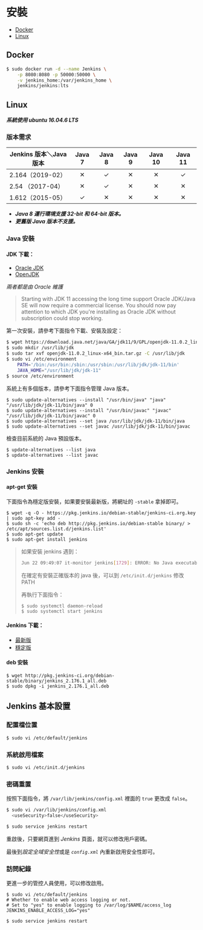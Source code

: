 # 安裝

- [Docker](#docker) 
- [Linux](#linux)

## Docker

```bash
$ sudo docker run -d --name Jenkins \
    -p 8080:8080 -p 50000:50000 \
    -v jenkins_home:/var/jenkins_home \
    jenkins/jenkins:lts
```

## Linux

***系統使用 ubuntu 16.04.6 LTS***

### 版本需求

| **Jenkins 版本＼Java版本** | **Java 7** | **Java 8** | **Java 9** | **Java 10** | **Java 11** |  
| -- | :--: | :--: | :--: | :--: | :--: |
|2.164（2019-02）|✕|✓|✕|✕|✓|  
|2.54 （2017-04）|✕|✓|✕|✕|✕|  
|1.612（2015-05）|✓|✕|✕|✕|✕|  

- ***Java 8 運行環境支援 32-bit 和 64-bit 版本。***
- ***更舊版 Java 版本不支援。***

### Java 安裝

#### JDK 下載：

- [Oracle JDK](https://www.oracle.com/technetwork/java/javase/downloads/index.html)
- [OpenJDK](https://jdk.java.net/archive/)

*兩者都是由 Oracle 維護*

> Starting with JDK 11 accessing the long time support Oracle JDK/Java SE will now require a commercial license. You should now pay attention to which JDK you're installing as Oracle JDK without subscription could stop working.

第一次安裝，請參考下面指令下載、安裝及設定：

```bash
$ wget https://download.java.net/java/GA/jdk11/9/GPL/openjdk-11.0.2_linux-x64_bin.tar.gz
$ sudo mkdir /usr/lib/jdk
$ sudo tar xvf openjdk-11.0.2_linux-x64_bin.tar.gz -C /usr/lib/jdk
$ sudo vi /etc/environment
    PATH='/bin:/usr/bin:/sbin:/usr/sbin:/usr/lib/jdk/jdk-11/bin'
    JAVA_HOME="/usr/lib/jdk/jdk-11"
$ source /etc/environment
```

系統上有多個版本，請參考下面指令管理 Java 版本。

```
$ sudo update-alternatives --install "/usr/bin/java" "java" "/usr/lib/jdk/jdk-11/bin/java" 0
$ sudo update-alternatives --install "/usr/bin/javac" "javac" "/usr/lib/jdk/jdk-11/bin/javac" 0
$ sudo update-alternatives --set java /usr/lib/jdk/jdk-11/bin/java
$ sudo update-alternatives --set javac /usr/lib/jdk/jdk-11/bin/javac
```

檢查目前系統的 Java 預設版本。

```
$ update-alternatives --list java
$ update-alternatives --list javac
```

### Jenkins 安裝

#### apt-get 安裝

下面指令為穩定版安裝，如果要安裝最新版，將網址的 `-stable` 拿掉即可。

```
$ wget -q -O - https://pkg.jenkins.io/debian-stable/jenkins-ci.org.key | sudo apt-key add -
$ sudo sh -c 'echo deb http://pkg.jenkins.io/debian-stable binary/ > /etc/apt/sources.list.d/jenkins.list'
$ sudo apt-get update
$ sudo apt-get install jenkins
```

> 如果安裝 jenkins 遇到：
> ```bash
> Jun 22 09:49:07 it-monitor jenkins[1729]: ERROR: No Java executable found in current PATH: /bin:/usr/bin:/sbin:/usr/sbin
> ```
> 在確定有安裝正確版本的 java 後，可以到 `/etc/init.d/jenkins` 修改 PATH
>
> 再執行下面指令：
> ```
> $ sudo systemctl daemon-reload
> $ sudo systemctl start jenkins
> ```

#### Jenkins 下載：

- [最新版](https://pkg.jenkins.io/debian/)
- [穩定版](https://pkg.jenkins-ci.org/debian-stable/)

#### deb 安裝

```
$ wget http://pkg.jenkins-ci.org/debian-stable/binary/jenkins_2.176.1_all.deb
$ sudo dpkg -i jenkins_2.176.1_all.deb
```

## Jenkins 基本設置

### 配置檔位置

```bash
$ sudo vi /etc/default/jenkins
```

### 系統啟用檔案

```bash
$ sudo vi /etc/init.d/jenkins
```

### 密碼重置

按照下面指令，將 `/var/lib/jenkins/config.xml` 裡面的 `true` 更改成 `false`。

```bash
$ sudo vi /var/lib/jenkins/config.xml
  <useSecurity>false</useSecurity>

$ sudo service jenkins restart
```

重啟後，只要網頁進到 *Jenkins* 頁面，就可以修改用戶密碼。

最後到*設定全域安全性*或是 *`config.xml`* 內重新啟用安全性即可。

### 訪問紀錄

更進一步的管控人員使用，可以修改啟用。

```
$ sudo vi /etc/default/jenkins
# Whether to enable web access logging or not.
# Set to "yes" to enable logging to /var/log/$NAME/access_log
JENKINS_ENABLE_ACCESS_LOG="yes"

$ sudo service jenkins restart
```
